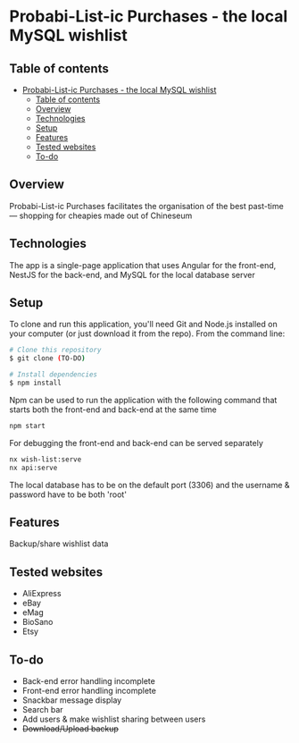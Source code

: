 

# Probabi-List-ic Purchases - the local MySQL wishlist

## Table of contents
- [Probabi-List-ic Purchases - the local MySQL wishlist](#probabi-list-ic-purchases---the-local-mysql-wishlist)
  - [Table of contents](#table-of-contents)
  - [Overview](#overview)
  - [Technologies](#technologies)
  - [Setup](#setup)
  - [Features](#features)
  - [Tested websites](#tested-websites)
  - [To-do](#to-do)

## Overview
Probabi-List-ic Purchases facilitates the organisation of the best past-time — shopping for cheapies made out of Chineseum

## Technologies
The app is a single-page application that uses Angular for the front-end, NestJS for the back-end, and MySQL for the local database server

## Setup

To clone and run this application, you'll need Git and Node.js installed on your computer (or just download it from the repo). From the command line:

```bash
# Clone this repository
$ git clone (TO-DO)

# Install dependencies
$ npm install
```

Npm can be used to run the application with the following command that starts both the front-end and back-end at the same time
```bash
npm start
```
For debugging the front-end and back-end can be served separately
```bash
nx wish-list:serve
nx api:serve
```

The local database has to be on the default port (3306) and the username & password have to be both 'root' 

## Features
Backup/share wishlist data

## Tested websites
- AliExpress
- eBay
- eMag
- BioSano
- Etsy

## To-do

- Back-end error handling incomplete
- Front-end error handling incomplete
- Snackbar message display
- Search bar
- Add users & make wishlist sharing between users
- ~~Download/Upload backup~~ 